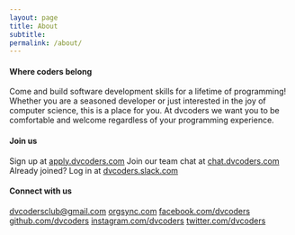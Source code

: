 ```yaml
---
layout: page
title: About
subtitle: 
permalink: /about/
---
```

#### **Where coders belong**
Come and build software development skills for a lifetime of programming! Whether you are a seasoned developer or just interested in the joy of computer science, this is a place for you. At dvcoders we want you to be comfortable and welcome regardless of your programming experience.

#### **Join us**
Sign up at [apply.dvcoders.com](http://apply.dvcoders.com/)
Join our team chat at [chat.dvcoders.com](http://chat.dvcoders.com)
Already joined? Log in at [dvcoders.slack.com](http://dvcoders.slack.com)

#### **Connect with us**
[dvcodersclub@gmail.com](mailto:dvcodersclub@gmail.com)
[orgsync.com](https://orgsync.com/152317/chapter)
[facebook.com/dvcoders](https://www.facebook.com/dvcoders/)
[github.com/dvcoders](https://github.com/dvcoders)
[instagram.com/dvcoders](https://instagram.com/dvcoders/)
[twitter.com/dvcoders](https://twitter.com/dvcoders)
